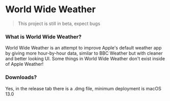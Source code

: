 # World Wide Weather

> This project is still in beta, expect bugs

### What is World Wide Weather?
World Wide Weather is an attempt to improve Apple's default weather app by giving more hour-by-hour data, similar to BBC Weather but with cleaner and better looking UI. Some things in World Wide Weather don't exist inside of Apple Weather!

### Downloads?
Yes, in the release tab there is a .dmg file, minimum deployment is macOS 13.0
